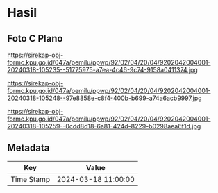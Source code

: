 # Hasil

## Foto C Plano

https://sirekap-obj-formc.kpu.go.id/047a/pemilu/ppwp/92/02/04/20/04/9202042004001-20240318-105235--51775975-a7ea-4c46-9c74-9158a0411374.jpg

https://sirekap-obj-formc.kpu.go.id/047a/pemilu/ppwp/92/02/04/20/04/9202042004001-20240318-105248--97e8858e-c8f4-400b-b699-a74a6acb9997.jpg

https://sirekap-obj-formc.kpu.go.id/047a/pemilu/ppwp/92/02/04/20/04/9202042004001-20240318-105259--0cdd8d18-6a81-424d-8229-b0298aea6f1d.jpg


## Metadata

| Key        | Value               |
| ---------- | ------------------- |
| Time Stamp | 2024-03-18 11:00:00 |



